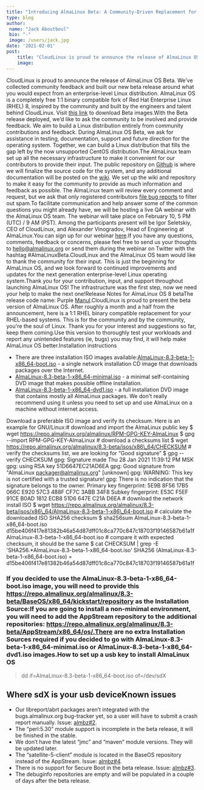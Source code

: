 ```yaml
---
title: "Introducing AlmaLinux Beta: A Community-Driven Replacement for CentOS"
type: blog
author: 
 name: "Jack Aboutboul"
 bio: "-"
 image: /users/jack.jpg
date: '2021-02-01'
post:
    title: "CloudLinux is proud to announce the release of AlmaLinux OS Beta. We’ve collected community feedback and built our new beta release around what you wo..."
    image: 
---
```


CloudLinux is proud to announce the release of AlmaLinux OS Beta. We’ve collected community feedback and built our new beta release around what you would expect from an enterprise-level Linux distribution. AlmaLinux OS is a completely free 1:1 binary compatible fork of Red Hat Enterprise Linux (RHEL) 8, inspired by the community and built by the engineers and talent behind CloudLinux. Visit [this link](https://repo.almalinux.org/almalinux/8.3-beta/isos/x86_64/) to download Beta images.With the Beta release deployed, we’d like to ask the community to be involved and provide feedback. We aim to build a Linux distribution entirely from community contributions and feedback. During AlmaLinux OS Beta, we ask for assistance in testing, documentation, support and future direction for the operating system. Together, we can build a Linux distribution that fills the gap left by the now unsupported CentOS distribution.The AlmaLinux team set up all the necessary infrastructure to make it convenient for our contributors to provide their input. The public repository on [Github](https://github.com/AlmaLinux) is where we will finalize the source code for the system, and any additional documentation will be posted on the [wiki](https://wiki.almalinux.org/). We set up the wiki and repository to make it easy for the community to provide as much information and feedback as possible. The AlmaLinux team will review every comment and request, but we ask that only registered contributors [file bug reports](https://bugs.almalinux.org/login_page.php) to filter out spam.To facilitate communication and help answer some of the common questions you might already have, we will be hosting a live QA webinar with the AlmaLinux OS team. The webinar will take place on February 10, 5 PM (UTC) / 9 AM (PST). Among the participants present will be Igor Seletskiy, CEO of CloudLinux, and Alexander Vinogradov, Head of Engineering at AlmaLinux.You can sign up for our webinar [here](https://blog.almalinux.org/webinars/almalinux-beta-qa-webinar/).If you have any questions, comments, feedback or concerns, please feel free to send us your thoughts to [hello@almalinux.org](mailto:hello@almalinux.org) or send them during the webinar on Twitter with the hashtag #AlmaLinuxBeta.CloudLinux and the AlmaLinux OS team would like to thank the community for their input. This is just the beginning for AlmaLinux OS, and we look forward to continued improvements and updates for the next generation enterprise-level Linux operating system.Thank you for your contribution, input, and support throughout launching AlmaLinux OS! The infrastructure was the first step, now we need your help to make the next one!Release Notes for AlmaLinux OS 8 betaThe release code name: Purple [Manul](https://en.wikipedia.org/wiki/Pallas%27s_cat).CloudLinux is proud to present the beta version of AlmaLinux OS. After roughly a month and a half from the announcement, here is a 1:1 RHEL binary compatible replacement for your RHEL-based systems. This is for the community and by the community, you're the soul of Linux. Thank you for your interest and suggestions so far, keep them coming.Use this version to thoroughly test your workloads and report any unintended features (ie, bugs) you may find, it will help make AlmaLinux OS better.Installation instructions

- There are three installation ISO images available:[AlmaLinux-8.3-beta-1-x86_64-boot.iso](https://repo.almalinux.org/almalinux/8.3-beta/isos/x86_64/AlmaLinux-8.3-beta-1-x86_64-boot.iso) - a single network installation CD image that downloads packages over the Internet.
- [AlmaLinux-8.3-beta-1-x86_64-minimal.iso](https://repo.almalinux.org/almalinux/8.3-beta/isos/x86_64/AlmaLinux-8.3-beta-1-x86_64-minimal.iso) - a minimal self-containing DVD image that makes possible offline installation.
- [AlmaLinux-8.3-beta-1-x86_64-dvd1.iso](https://repo.almalinux.org/almalinux/8.3-beta/isos/x86_64/AlmaLinux-8.3-beta-1-x86_64-dvd1.iso) - a full installation DVD image that contains mostly all AlmaLinux packages. We don't really recommend using it unless you need to set up and use AlmaLinux on a machine without internet access.

Download a preferable ISO image and verify its checksum. Here is an example for GNU/Linux:# download and import the AlmaLinux public key
$ wget https://repo.almalinux.org/almalinux/RPM-GPG-KEY-AlmaLinux
$ gpg --import RPM-GPG-KEY-AlmaLinux # download a checksums list
$ wget https://repo.almalinux.org/almalinux/8.3-beta/isos/x86\_64/CHECKSUM  # verify the checksums list, we are looking for “Good signature”
$ gpg --verify CHECKSUM 
gpg: Signature made Thu 28 Jan 2021 11:39:12 PM MSK
gpg: using RSA key 51D6647EC21AD6EA
gpg: Good signature from "AlmaLinux <packager@almalinux.org>" [unknown]
gpg: WARNING: This key is not certified with a trusted signature!
gpg: There is no indication that the signature belongs to the owner.
Primary key fingerprint: 5E9B 8F56 17B5 066C E920 57C3 488F CF7C 3ABB 34F8
  Subkey fingerprint: E53C F5EF 91CE B0AD 1812 ECB8 51D6 647E C21A D6EA # download the network install ISO $ wget https://repo.almalinux.org/almalinux/8.3-beta/isos/x86\_64/AlmaLinux-8.3-beta-1-x86\_64-boot.iso
\# calculate the downloaded ISO SHA256 checksum
$ sha256sum AlmaLinux-8.3-beta-1-x86\_64-boot.iso 
d15be406f417e81382b46a54d87dff01c8ca770c847c18703f19146587b61a1f AlmaLinux-8.3-beta-1-x86\_64-boot.iso # compare it with expected checksum, it should be the same
$ cat CHECKSUM | grep -E 'SHA256.*AlmaLinux-8.3-beta-1-x86\_64-boot.iso'
SHA256 (AlmaLinux-8.3-beta-1-x86\_64-boot.iso) = d15be406f417e81382b46a54d87dff01c8ca770c847c18703f19146587b61a1f

### If you decided to use the AlmaLinux-8.3-beta-1-x86_64-boot.iso image, you will need to provide this https://repo.almalinux.org/almalinux/8.3-beta/BaseOS/x86_64/kickstart/repository as the Installation Source:If you are going to install a non-minimal environment, you will need to add the AppStream repository to the additional repositories: https://repo.almalinux.org/almalinux/8.3-beta/AppStream/x86_64/os/.There are no extra Installation Sources required if you decided to go with AlmaLinux-8.3-beta-1-x86_64-minimal.iso or AlmaLinux-8.3-beta-1-x86_64-dvd1.iso images.How to set up a usb key to install AlmaLinux OS

> dd if=AlmaLinux-8.3-beta-1-x86\_64-boot.iso of=/dev/sdX

## Where sdX is your usb deviceKnown issues

- Our libreport/abrt packages aren’t integrated with the bugs.almalinux.org bug-tracker yet, so a user will have to submit a crash report manually. Issue: [almbz#2](https://bugs.almalinux.org/view.php?id=2).
- The “perl:5.30” module support is incomplete in the beta release, it will be finished in the stable.
- We don’t have the latest “jmc” and “maven” module versions. They will be updated later.
- The “satellite-5-client” module is located in the BaseOS repository instead of the AppStream. Issue: [almbz#4](https://bugs.almalinux.org/view.php?id=4).
- There is no support for Secure Boot in the beta release. Issue: [almbz#3](https://bugs.almalinux.org/view.php?id=3).
- The debuginfo repositories are empty and will be populated in a couple of days after the beta release.